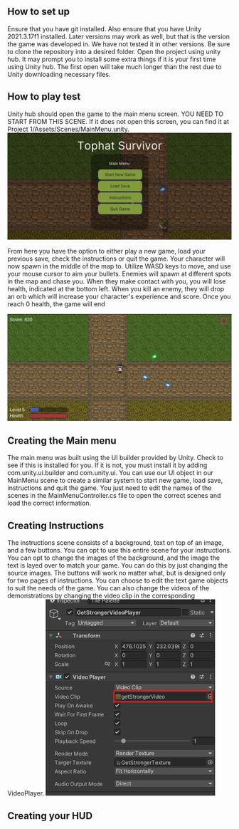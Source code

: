 ## How to set up
Ensure that you have git installed. Also ensure that you have Unity 2021.3.17f1 installed. Later versions may work as well, but that is the version the game was developed in. We have not tested it in other versions. Be sure to clone the repository into a desired folder. 
Open the project using unity hub. It may prompt you to install some extra things if it is your first time using Unity hub. The first open will take much longer than the rest due to Unity downloading necessary files. 

## How to play test
Unity hub should open the game to the main menu screen. YOU NEED TO START FROM THIS SCENE. If it does not open this screen, you can find it at Project 1/Assets/Scenes/MainMenu.unity. 
![MainMenu Screen](DocumentationImages/MainMenuImage.png)

From here you have the option to either play a new game, load your previous save, check the instructions or quit the game. Your character will now spawn in the middle of the map to. Utilize WASD keys to move, and use your mouse cursor to aim your bullets. Enemies will spawn at different spots in the map and chase you. When they make contact with you, you will lose health, indicated at the bottom left. When you kill an enemy, they will drop an orb which will increase your character's experience and score. Once you reach 0 health, the game will end

![In Game Screen](DocumentationImages/InGameImage.png)

## Creating the Main menu
The main menu was built using the UI builder provided by Unity. Check to see if this is installed for you. If it is not, you must install it by adding com.unity.ui.builder and com.unity.ui. 
You can use our UI object in our MainMenu scene to create a similar system to start new game, load save, instructions and quit the game. You just need to edit the names of the scenes in the MainMenuController.cs file to open the correct scenes and load the correct information. 

## Creating Instructions
The instructions scene consists of a background, text on top of an image, and a few buttons. You can opt to use this entire scene for your instructions. You can opt to change the images of the background, and the image the text is layed over to match your game. You can do this by just changing the source images. The buttons will work no matter what, but is designed only for two pages of instructions. You can choose to edit the text game objects to suit the needs of the game. You can also change the videos of the demonstrations by changing the video clip in the corresponding VideoPlayer. 
![Change Video](DocumentationImages/ChangeVideoImage.png)

## Creating your HUD
